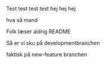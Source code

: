 Test test test test
hej hej hej

hva så mand

Folk læser aldrig README

Så er vi sku på developmentbranchen

faktisk på new-feature branchen
